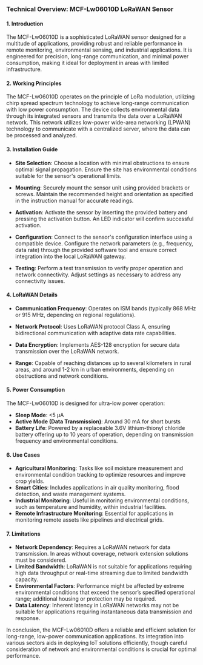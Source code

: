 ### Technical Overview: MCF-Lw06010D LoRaWAN Sensor

#### 1. Introduction
The MCF-Lw06010D is a sophisticated LoRaWAN sensor designed for a multitude of applications, providing robust and reliable performance in remote monitoring, environmental sensing, and industrial applications. It is engineered for precision, long-range communication, and minimal power consumption, making it ideal for deployment in areas with limited infrastructure.

#### 2. Working Principles
The MCF-Lw06010D operates on the principle of LoRa modulation, utilizing chirp spread spectrum technology to achieve long-range communication with low power consumption. The device collects environmental data through its integrated sensors and transmits the data over a LoRaWAN network. This network utilizes low-power wide-area networking (LPWAN) technology to communicate with a centralized server, where the data can be processed and analyzed.

#### 3. Installation Guide
- **Site Selection**: Choose a location with minimal obstructions to ensure optimal signal propagation. Ensure the site has environmental conditions suitable for the sensor's operational limits.
  
- **Mounting**: Securely mount the sensor unit using provided brackets or screws. Maintain the recommended height and orientation as specified in the instruction manual for accurate readings.
  
- **Activation**: Activate the sensor by inserting the provided battery and pressing the activation button. An LED indicator will confirm successful activation.
  
- **Configuration**: Connect to the sensor's configuration interface using a compatible device. Configure the network parameters (e.g., frequency, data rate) through the provided software tool and ensure correct integration into the local LoRaWAN gateway.
  
- **Testing**: Perform a test transmission to verify proper operation and network connectivity. Adjust settings as necessary to address any connectivity issues.

#### 4. LoRaWAN Details
- **Communication Frequency**: Operates on ISM bands (typically 868 MHz or 915 MHz, depending on regional regulations).
  
- **Network Protocol**: Uses LoRaWAN protocol Class A, ensuring bidirectional communication with adaptive data rate capabilities.
  
- **Data Encryption**: Implements AES-128 encryption for secure data transmission over the LoRaWAN network.
  
- **Range**: Capable of reaching distances up to several kilometers in rural areas, and around 1-2 km in urban environments, depending on obstructions and network conditions.

#### 5. Power Consumption
The MCF-Lw06010D is designed for ultra-low power operation:
- **Sleep Mode**: <5 µA
- **Active Mode (Data Transmission)**: Around 30 mA for short bursts
- **Battery Life**: Powered by a replaceable 3.6V lithium-thionyl chloride battery offering up to 10 years of operation, depending on transmission frequency and environmental conditions.

#### 6. Use Cases
- **Agricultural Monitoring**: Tasks like soil moisture measurement and environmental condition tracking to optimize resources and improve crop yields.
- **Smart Cities**: Includes applications in air quality monitoring, flood detection, and waste management systems.
- **Industrial Monitoring**: Useful in monitoring environmental conditions, such as temperature and humidity, within industrial facilities.
- **Remote Infrastructure Monitoring**: Essential for applications in monitoring remote assets like pipelines and electrical grids.

#### 7. Limitations
- **Network Dependency**: Requires a LoRaWAN network for data transmission. In areas without coverage, network extension solutions must be considered.
- **Limited Bandwidth**: LoRaWAN is not suitable for applications requiring high data throughput or real-time streaming due to limited bandwidth capacity.
- **Environmental Factors**: Performance might be affected by extreme environmental conditions that exceed the sensor’s specified operational range; additional housing or protection may be required.
- **Data Latency**: Inherent latency in LoRaWAN networks may not be suitable for applications requiring instantaneous data transmission and response.

In conclusion, the MCF-Lw06010D offers a reliable and efficient solution for long-range, low-power communication applications. Its integration into various sectors aids in deploying IoT solutions efficiently, though careful consideration of network and environmental conditions is crucial for optimal performance.